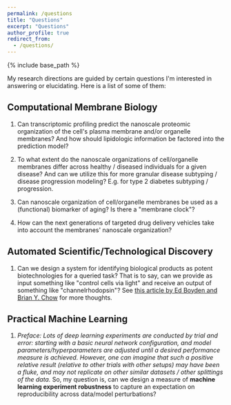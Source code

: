 ```yaml
---
permalink: /questions
title: "Questions"
excerpt: "Questions"
author_profile: true
redirect_from: 
  - /questions/
---
```


{% include base_path %}

My research directions are guided by certain questions I'm interested in answering or elucidating. Here is a list of some of them:

## Computational Membrane Biology

1. Can transcriptomic profiling predict the nanoscale proteomic organization of the cell's plasma membrane and/or organelle membranes? And how should lipidologic information be factored into the prediction model?

2. To what extent do the nanoscale organizations of cell/organelle membranes differ across healthy / diseased individuals for a given disease? And can we utilize this for more granular disease subtyping / disease progression modeling? E.g. for type 2 diabetes subtyping / progression.

3. Can nanoscale organization of cell/organelle membranes be used as a (functional) biomarker of aging? Is there a "membrane clock"?

4. How can the next generations of targeted drug delivery vehicles take into account the membranes' nanoscale organization?

## Automated Scientific/Technological Discovery

1. Can we design a system for identifying biological products as potent biotechnologies for a queried task? That is to say, can we provide as input something like "control cells via light" and receive an output of something like "channelrhodopsin"? See [this article by Ed Boyden and Brian Y. Chow](https://www.technologyreview.com/2010/01/19/206611/defining-an-algorithm-for-inventing-from-nature/) for more thoughts.

## Practical Machine Learning

1. *Preface: Lots of deep learning experiments are conducted by trial and error: starting with a basic neural network configuration, and model parameters/hyperparameters are adjusted until a desired performance measure is achieved. However, one can imagine that such a positive relative result (relative to other trials with other setups) may have been a fluke, and may not replicate on other similar datasets / other splittings of the data.* So, my question is, can we design a measure of **machine learning experiment robustness** to capture an expectation on reproducibility across data/model perturbations?

